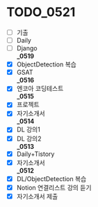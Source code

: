 # TODO_0521
- [ ] 기출
- [ ] Daily
- [ ] Django  
**_0519**  
- [X] ObjectDetection 복습
- [X] GSAT  
**_0516**
- [X] 엔코아 코딩테스트  
**_0515**
- [X] 프로젝트
- [X] 자기소개서  
**_0514**
- [X] DL 강의1
- [X] DL 강의2<br>
**_0513**
- [X] Daily+Tistory
- [X] 자기소개서<br>
**_0512**
- [x] DL/ObjectDetection 복습
- [x] Notion 연결리스트 강의 듣기
- [x] 자기소개서 제출

